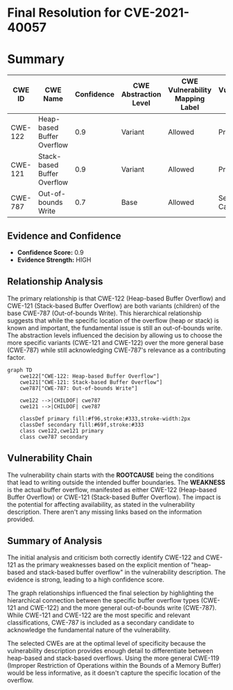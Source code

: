 # Final Resolution for CVE-2021-40057

# Summary
| CWE ID | CWE Name | Confidence | CWE Abstraction Level | CWE Vulnerability Mapping Label | CWE-Vulnerability Mapping Notes |
|---|---|---|---|---|---|
| CWE-122 | Heap-based Buffer Overflow | 0.9 | Variant | Allowed | Primary CWE |
| CWE-121 | Stack-based Buffer Overflow | 0.9 | Variant | Allowed | Primary CWE |
| CWE-787 | Out-of-bounds Write | 0.7 | Base | Allowed | Secondary Candidate |

## Evidence and Confidence

*   **Confidence Score:** 0.9
*   **Evidence Strength:** HIGH

## Relationship Analysis
The primary relationship is that CWE-122 (Heap-based Buffer Overflow) and CWE-121 (Stack-based Buffer Overflow) are both variants (children) of the base CWE-787 (Out-of-bounds Write). This hierarchical relationship suggests that while the specific location of the overflow (heap or stack) is known and important, the fundamental issue is still an out-of-bounds write. The abstraction levels influenced the decision by allowing us to choose the more specific variants (CWE-121 and CWE-122) over the more general base (CWE-787) while still acknowledging CWE-787's relevance as a contributing factor.

```mermaid
graph TD
    cwe122["CWE-122: Heap-based Buffer Overflow"]
    cwe121["CWE-121: Stack-based Buffer Overflow"]
    cwe787["CWE-787: Out-of-bounds Write"]

    cwe122 -->|CHILDOF| cwe787
    cwe121 -->|CHILDOF| cwe787

    classDef primary fill:#f96,stroke:#333,stroke-width:2px
    classDef secondary fill:#69f,stroke:#333
    class cwe122,cwe121 primary
    class cwe787 secondary
```

## Vulnerability Chain
The vulnerability chain starts with the **ROOTCAUSE** being the conditions that lead to writing outside the intended buffer boundaries. The **WEAKNESS** is the actual buffer overflow, manifested as either CWE-122 (Heap-based Buffer Overflow) or CWE-121 (Stack-based Buffer Overflow). The impact is the potential for affecting availability, as stated in the vulnerability description. There aren't any missing links based on the information provided.

## Summary of Analysis
The initial analysis and criticism both correctly identify CWE-122 and CWE-121 as the primary weaknesses based on the explicit mention of "heap-based and stack-based buffer overflow" in the vulnerability description. The evidence is strong, leading to a high confidence score.

The graph relationships influenced the final selection by highlighting the hierarchical connection between the specific buffer overflow types (CWE-121 and CWE-122) and the more general out-of-bounds write (CWE-787). While CWE-121 and CWE-122 are the most specific and relevant classifications, CWE-787 is included as a secondary candidate to acknowledge the fundamental nature of the vulnerability.

The selected CWEs are at the optimal level of specificity because the vulnerability description provides enough detail to differentiate between heap-based and stack-based overflows. Using the more general CWE-119 (Improper Restriction of Operations within the Bounds of a Memory Buffer) would be less informative, as it doesn't capture the specific location of the overflow.